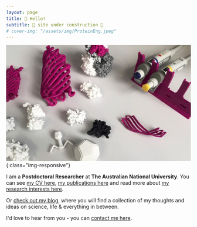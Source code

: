 ```yaml
---
layout: page
title: 👋 Hello!
subtitle: 🚧 site under construction 🚧
# cover-img: "/assets/img/ProteinEng.jpeg"
---
```

![Protein Engineering](/assets/img/3dprintcrop_tiny.jpeg){:class="img-responsive"}  

I am a **Postdoctoral Researcher** at **The Australian National University**. You can see [my CV here](cv), [my publications here](publications) and read more about [my research interests here](research).
  
Or [check out my blog](blog), where you will find a collection of my thoughts and ideas on science, life & everything in between. 

I'd love to hear from you - you can [contact me here](https://us1.list-manage.com/contact-form?u=6fe0e6e4fa54216a2c3ae1c7d&form_id=11d5ee4b5e84bc95ecd8f2ceb3acebf1).